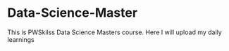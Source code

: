 # Data-Science-Master
This is PWSkilss Data Science Masters  course. Here I will upload my daily learnings
